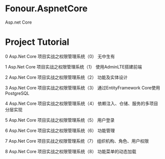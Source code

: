 # Fonour.AspnetCore
Asp.net Core

# Project Tutorial

0 Asp.Net Core 项目实战之权限管理系统（0） 无中生有

1 Asp.Net Core 项目实战之权限管理系统（1） 使用AdminLTE搭建前端

2 Asp.Net Core 项目实战之权限管理系统（2） 功能及实体设计

3 Asp.Net Core 项目实战之权限管理系统（3） 通过EntityFramework Core使用PostgreSQL

4 Asp.Net Core 项目实战之权限管理系统（4） 依赖注入、仓储、服务的多项目分层实现

5 Asp.Net Core 项目实战之权限管理系统（5） 用户登录

6 Asp.Net Core 项目实战之权限管理系统（6） 功能管理

7 Asp.Net Core 项目实战之权限管理系统（7） 组织机构、角色、用户权限

8 Asp.Net Core 项目实战之权限管理系统（8） 功能菜单的动态加载
